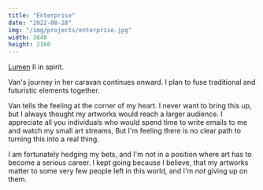 ```yaml
---
title: "Enterprise"
date: "2022-08-28"
img: "/img/projects/enterprise.jpg"
width: 3840
height: 2160
---
```


[Lumen](/projects/lumen) II in spirit.

Van's journey in her caravan continues onward. I plan to fuse traditional and futuristic elements together.

Van tells the feeling at the corner of my heart. I never want to bring this up, but I always thought my artworks would reach a larger audience. I appreciate all you individuals who would spend time to write emails to me and watch my small art streams, But I'm feeling there is no clear path to turning this into a real thing.

I am fortunately hedging my bets, and I'm not in a position where art has to become a serious career. I kept going because I believe, that my artworks matter to some very few people left in this world, and I'm _not_ giving up on them.

